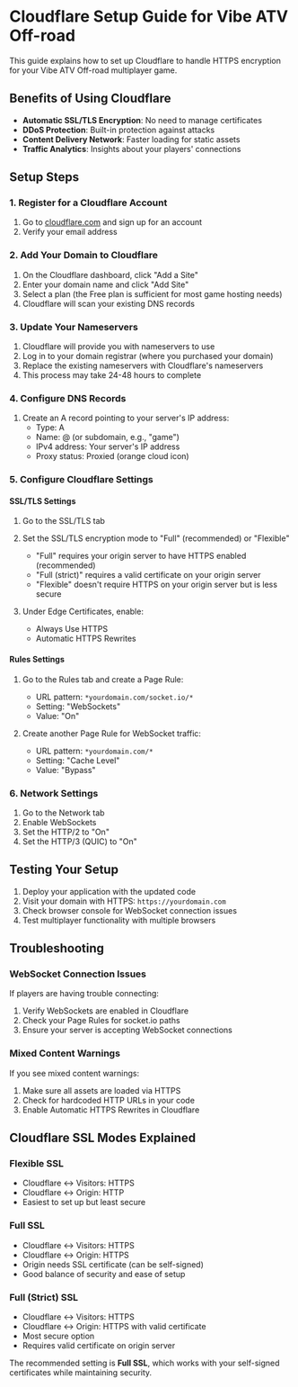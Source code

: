 # Cloudflare Setup Guide for Vibe ATV Off-road

This guide explains how to set up Cloudflare to handle HTTPS encryption for your Vibe ATV Off-road multiplayer game.

## Benefits of Using Cloudflare

- **Automatic SSL/TLS Encryption**: No need to manage certificates
- **DDoS Protection**: Built-in protection against attacks
- **Content Delivery Network**: Faster loading for static assets
- **Traffic Analytics**: Insights about your players' connections

## Setup Steps

### 1. Register for a Cloudflare Account

1. Go to [cloudflare.com](https://cloudflare.com) and sign up for an account
2. Verify your email address

### 2. Add Your Domain to Cloudflare

1. On the Cloudflare dashboard, click "Add a Site"
2. Enter your domain name and click "Add Site"
3. Select a plan (the Free plan is sufficient for most game hosting needs)
4. Cloudflare will scan your existing DNS records

### 3. Update Your Nameservers

1. Cloudflare will provide you with nameservers to use
2. Log in to your domain registrar (where you purchased your domain)
3. Replace the existing nameservers with Cloudflare's nameservers
4. This process may take 24-48 hours to complete

### 4. Configure DNS Records

1. Create an A record pointing to your server's IP address:
   - Type: A
   - Name: @ (or subdomain, e.g., "game")
   - IPv4 address: Your server's IP address
   - Proxy status: Proxied (orange cloud icon)

### 5. Configure Cloudflare Settings

#### SSL/TLS Settings

1. Go to the SSL/TLS tab
2. Set the SSL/TLS encryption mode to "Full" (recommended) or "Flexible"
   - "Full" requires your origin server to have HTTPS enabled (recommended)
   - "Full (strict)" requires a valid certificate on your origin server
   - "Flexible" doesn't require HTTPS on your origin server but is less secure

3. Under Edge Certificates, enable:
   - Always Use HTTPS
   - Automatic HTTPS Rewrites

#### Rules Settings

1. Go to the Rules tab and create a Page Rule:
   - URL pattern: `*yourdomain.com/socket.io/*`
   - Setting: "WebSockets"
   - Value: "On"

2. Create another Page Rule for WebSocket traffic:
   - URL pattern: `*yourdomain.com/*`
   - Setting: "Cache Level"
   - Value: "Bypass"

### 6. Network Settings

1. Go to the Network tab
2. Enable WebSockets
3. Set the HTTP/2 to "On"
4. Set the HTTP/3 (QUIC) to "On"

## Testing Your Setup

1. Deploy your application with the updated code
2. Visit your domain with HTTPS: `https://yourdomain.com`
3. Check browser console for WebSocket connection issues
4. Test multiplayer functionality with multiple browsers

## Troubleshooting

### WebSocket Connection Issues

If players are having trouble connecting:

1. Verify WebSockets are enabled in Cloudflare
2. Check your Page Rules for socket.io paths
3. Ensure your server is accepting WebSocket connections

### Mixed Content Warnings

If you see mixed content warnings:

1. Make sure all assets are loaded via HTTPS
2. Check for hardcoded HTTP URLs in your code
3. Enable Automatic HTTPS Rewrites in Cloudflare

## Cloudflare SSL Modes Explained

### Flexible SSL

- Cloudflare ↔ Visitors: HTTPS
- Cloudflare ↔ Origin: HTTP
- Easiest to set up but least secure

### Full SSL

- Cloudflare ↔ Visitors: HTTPS
- Cloudflare ↔ Origin: HTTPS
- Origin needs SSL certificate (can be self-signed)
- Good balance of security and ease of setup

### Full (Strict) SSL

- Cloudflare ↔ Visitors: HTTPS
- Cloudflare ↔ Origin: HTTPS with valid certificate
- Most secure option
- Requires valid certificate on origin server

The recommended setting is **Full SSL**, which works with your self-signed certificates while maintaining security.
